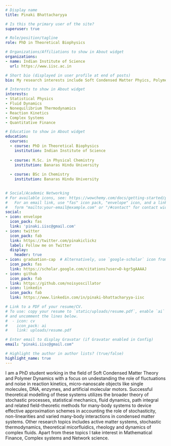 ```yaml
---
# Display name
title: Pinaki Bhattacharyya

# Is this the primary user of the site?
superuser: true

# Role/position/tagline
role: PhD in Theoretical Biophysics

# Organizations/Affiliations to show in About widget
organizations:
- name: Indian Institute of Science
  url: https://www.iisc.ac.in

# Short bio (displayed in user profile at end of posts)
bio: My research interests include Soft Condensed Matter Phyics, Polymer Dynamics, Stochastic Thermodynamics and Complex fluids. 

# Interests to show in About widget
interests:
- Statistical Physics
- Fluid Dynamics
- Nonequilibrium Thermodynamics
- Reaction Kinetics
- Complex Systems
- Quantitative Finance

# Education to show in About widget
education:
  courses:
  - course: PhD in Theoretical Biophysics
    institution: Indian Institute of Science
    
  - course: M.Sc. in Physical Chemistry
    institution: Banaras Hindu University
    
  - course: BSc in Chemistry
    institution: Banaras Hindu University
    

# Social/Academic Networking
# For available icons, see: https://wowchemy.com/docs/getting-started/page-builder/#icons
#   For an email link, use "fas" icon pack, "envelope" icon, and a link in the
#   form "mailto:your-email@example.com" or "/#contact" for contact widget.
social:
- icon: envelope
  icon_pack: fas
  link: 'pinaki.iisc@gmail.com'
- icon: twitter
  icon_pack: fab
  link: https://twitter.com/pinakiclickz
  label: Follow me on Twitter
  display:
    header: true
- icon: graduation-cap  # Alternatively, use `google-scholar` icon from `ai` icon pack
  icon_pack: fas
  link: https://scholar.google.com/citations?user=D-kgr5gAAAAJ
- icon: github
  icon_pack: fab
  link: https://github.com/noisyoscillator
- icon: linkedin
  icon_pack: fab
  link: https://www.linkedin.com/in/pinaki-bhattacharyya-iisc

# Link to a PDF of your resume/CV.
# To use: copy your resume to `static/uploads/resume.pdf`, enable `ai` icons in `params.toml`, 
# and uncomment the lines below.
#  - icon: cv
#    icon_pack: ai
#    link: uploads/resume.pdf

# Enter email to display Gravatar (if Gravatar enabled in Config)
email: "pinaki.iisc@gmail.com"

# Highlight the author in author lists? (true/false)
highlight_name: true
---
```


I am a PhD student working in the field of Soft Condensed Matter Theory and Polymer Dynamics with a focus on undestanding the role of fluctuations and noise in reaction kinetics, micro-nanoscale objects like single molecules, DNA, enzymes, and artificial molecular motors. Successful theoretical modelling of these systems utilizes the broader theory of stochastic processes, statistical mechanics, fluid dynamics, path integral and related field-theoretic methods for many-body systems to device effective approximation schemes in accounting the role of stochasticity, non-linearities and varied many-body interactions in condensed matter systems. Other research topics includes active matter systems, stochastic thermodynamics, theoretical micorfluidics, rheology and dynamics of complex fluids. Apart from these topics I take interest in Mathematical Finance, Complex systems and Network science.


